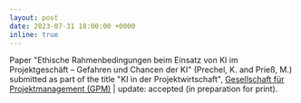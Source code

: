 ```yaml
---
layout: post
date: 2023-07-31 18:00:00 +0000
inline: true
---
```


Paper "Ethische Rahmenbedingungen beim Einsatz von KI im Projektgeschäft – Gefahren und Chancen der KI" (Prechel, K. and Prieß, M.) submitted as part of the title "KI in der Projektwirtschaft", [Gesellschaft für Projektmanagement (GPM)](https://www.gpm-ipma.de) | update: accepted (in preparation for print).